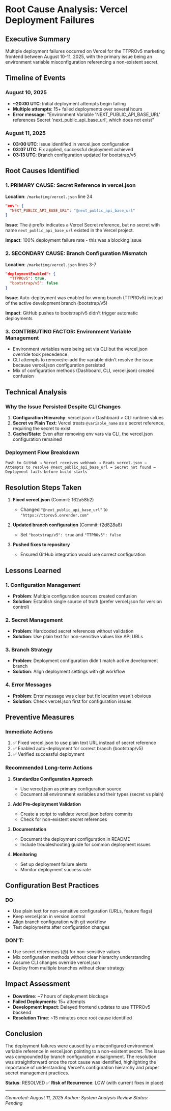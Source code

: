# Root Cause Analysis: Vercel Deployment Failures

## Executive Summary
Multiple deployment failures occurred on Vercel for the TTPROv5 marketing frontend between August 10-11, 2025, with the primary issue being an environment variable misconfiguration referencing a non-existent secret.

## Timeline of Events

### August 10, 2025
- **~20:00 UTC**: Initial deployment attempts begin failing
- **Multiple attempts**: 15+ failed deployments over several hours
- **Error message**: "Environment Variable 'NEXT_PUBLIC_API_BASE_URL' references Secret 'next_public_api_base_url', which does not exist"

### August 11, 2025  
- **03:00 UTC**: Issue identified in vercel.json configuration
- **03:07 UTC**: Fix applied, successful deployment achieved
- **03:13 UTC**: Branch configuration updated for bootstrap/v5

## Root Causes Identified

### 1. PRIMARY CAUSE: Secret Reference in vercel.json
**Location**: `/marketing/vercel.json` line 24
```json
"env": {
  "NEXT_PUBLIC_API_BASE_URL": "@next_public_api_base_url"
}
```

**Issue**: The `@` prefix indicates a Vercel Secret reference, but no secret with name `next_public_api_base_url` existed in the Vercel project.

**Impact**: 100% deployment failure rate - this was a blocking issue

### 2. SECONDARY CAUSE: Branch Configuration Mismatch
**Location**: `/marketing/vercel.json` lines 3-7
```json
"deploymentEnabled": {
  "TTPROv5": true,
  "bootstrap/v5": false
}
```

**Issue**: Auto-deployment was enabled for wrong branch (TTPROv5) instead of the active development branch (bootstrap/v5)

**Impact**: GitHub pushes to bootstrap/v5 didn't trigger automatic deployments

### 3. CONTRIBUTING FACTOR: Environment Variable Management
- Environment variables were being set via CLI but the vercel.json override took precedence
- CLI attempts to remove/re-add the variable didn't resolve the issue because vercel.json configuration persisted
- Mix of configuration methods (Dashboard, CLI, vercel.json) created confusion

## Technical Analysis

### Why the Issue Persisted Despite CLI Changes
1. **Configuration Hierarchy**: vercel.json > Dashboard > CLI runtime values
2. **Secret vs Plain Text**: Vercel treats `@variable_name` as a secret reference, requiring the secret to exist
3. **Cache/State**: Even after removing env vars via CLI, the vercel.json configuration remained

### Deployment Flow Breakdown
```
Push to GitHub → Vercel receives webhook → Reads vercel.json → 
Attempts to resolve @next_public_api_base_url → Secret not found → 
Deployment fails before build starts
```

## Resolution Steps Taken

1. **Fixed vercel.json** (Commit: 162a58b2)
   - Changed `"@next_public_api_base_url"` to `"https://ttprov5.onrender.com"`
   
2. **Updated branch configuration** (Commit: f2d828a8)
   - Set `"bootstrap/v5": true` and `"TTPROv5": false`

3. **Pushed fixes to repository**
   - Ensured GitHub integration would use correct configuration

## Lessons Learned

### 1. Configuration Management
- **Problem**: Multiple configuration sources created confusion
- **Solution**: Establish single source of truth (prefer vercel.json for version control)

### 2. Secret Management
- **Problem**: Hardcoded secret references without validation
- **Solution**: Use plain text for non-sensitive values like API URLs

### 3. Branch Strategy
- **Problem**: Deployment configuration didn't match active development branch
- **Solution**: Align deployment settings with git workflow

### 4. Error Messages
- **Problem**: Error message was clear but fix location wasn't obvious
- **Solution**: Check vercel.json first for configuration issues

## Preventive Measures

### Immediate Actions
1. ✅ Fixed vercel.json to use plain text URL instead of secret reference
2. ✅ Enabled auto-deployment for correct branch (bootstrap/v5)
3. ✅ Verified successful deployment

### Recommended Long-term Actions
1. **Standardize Configuration Approach**
   - Use vercel.json as primary configuration source
   - Document all environment variables and their types (secret vs plain)

2. **Add Pre-deployment Validation**
   - Create a script to validate vercel.json before commits
   - Check for non-existent secret references

3. **Documentation**
   - Document the deployment configuration in README
   - Include troubleshooting guide for common deployment issues

4. **Monitoring**
   - Set up deployment failure alerts
   - Monitor deployment success rate

## Configuration Best Practices

### DO:
- Use plain text for non-sensitive configuration (URLs, feature flags)
- Keep vercel.json in version control
- Align branch configuration with git workflow
- Test deployments after configuration changes

### DON'T:
- Use secret references (@) for non-sensitive values
- Mix configuration methods without clear hierarchy understanding
- Assume CLI changes override vercel.json
- Deploy from multiple branches without clear strategy

## Impact Assessment

- **Downtime**: ~7 hours of deployment blockage
- **Failed Deployments**: 15+ attempts
- **Development Impact**: Delayed frontend updates to use TTPROv5 backend
- **Resolution Time**: ~15 minutes once root cause identified

## Conclusion

The deployment failures were caused by a misconfigured environment variable reference in vercel.json pointing to a non-existent secret. The issue was compounded by branch configuration misalignment. The resolution was straightforward once the root cause was identified, highlighting the importance of understanding Vercel's configuration hierarchy and proper secret management practices.

**Status**: RESOLVED ✅
**Risk of Recurrence**: LOW (with current fixes in place)

---
*Generated: August 11, 2025*
*Author: System Analysis*
*Review Status: Pending*
